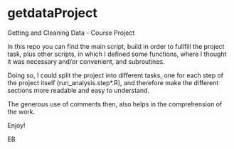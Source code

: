 getdataProject
==============

Getting and Cleaning Data - Course Project

In this repo you can find the main script, build in order to fullfill the project task,
plus other scripts, in which I defined some functions, where I thought it was necessary
and/or convenient, and subroutines.

Doing so, I could split the project into different tasks, one for each step of the
project itself (run_analysis.step*.R), and therefore make the different sections more
readable and easy to understand.

The generous use of comments then, also helps in the comprehension of the work.

Enjoy!

EB
